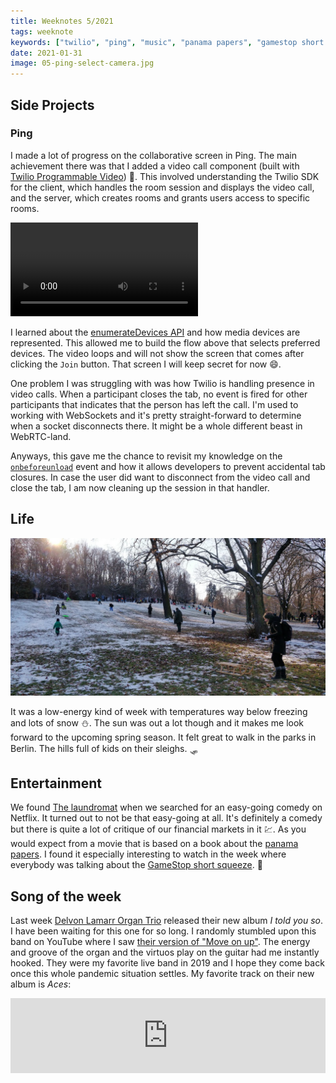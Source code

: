 ```yaml
---
title: Weeknotes 5/2021
tags: weeknote
keywords: ["twilio", "ping", "music", "panama papers", "gamestop short squeeze"]
date: 2021-01-31
image: 05-ping-select-camera.jpg
---
```


## Side Projects

### Ping

I made a lot of progress on the collaborative screen in Ping. The main achievement there was that I added a video call component (built with [Twilio Programmable Video](https://www.twilio.com/docs/video)) 🎥. This involved understanding the Twilio SDK for the client, which handles the room session and displays the video call, and the server, which creates rooms and grants users access to specific rooms.

<video controls loop alt="select camera flow">
  <source src="./05-ping-select-camera.mp4" type="video/mp4" />
</video>

I learned about the [enumerateDevices API](https://developer.mozilla.org/en-US/docs/Web/API/MediaDevices/enumerateDevices) and how media devices are represented. This allowed me to build the flow above that selects preferred devices. The video loops and will not show the screen that comes after clicking the `Join` button. That screen I will keep secret for now 😄.

One problem I was struggling with was how Twilio is handling presence in video calls. When a participant closes the tab, no event is fired for other participants that indicates that the person has left the call. I'm used to working with WebSockets and it's pretty straight-forward to determine when a socket disconnects there. It might be a whole different beast in WebRTC-land.

Anyways, this gave me the chance to revisit my knowledge on the [`onbeforeunload`](https://developer.mozilla.org/en-US/docs/Web/API/WindowEventHandlers/onbeforeunload) event and how it allows developers to prevent accidental tab closures. In case the user did want to disconnect from the video call and close the tab, I am now cleaning up the session in that handler.

## Life

![Berlin winter wonderland](./05-berlin-winter-wonderland.jpg)

It was a low-energy kind of week with temperatures way below freezing and lots of snow ⛄️. The sun was out a lot though and it makes me look forward to the upcoming spring season. It felt great to walk in the parks in Berlin. The hills full of kids on their sleighs. 🛷

## Entertainment

We found [The laundromat](<https://en.wikipedia.org/wiki/The_Laundromat_(film)>) when we searched for an easy-going comedy on Netflix. It turned out to not be that easy-going at all. It's definitely a comedy but there is quite a lot of critique of our financial markets in it 💹. As you would expect from a movie that is based on a book about the [panama papers](https://en.wikipedia.org/wiki/Panama_Papers). I found it especially interesting to watch in the week where everybody was talking about the [GameStop short squeeze](https://en.wikipedia.org/wiki/GameStop_short_squeeze). 🍿

## Song of the week

Last week [Delvon Lamarr Organ Trio](https://delvonlamarrorgantrio.bandcamp.com/) released their new album _I told you so_. I have been waiting for this one for so long. I randomly stumbled upon this band on YouTube where I saw [their version of "Move on up"](https://www.youtube.com/watch?v=jhicDUgXyNg). The energy and groove of the organ and the virtuos play on the guitar had me instantly hooked. They were my favorite live band in 2019 and I hope they come back once this whole pandemic situation settles. My favorite track on their new album is _Aces_:

<iframe style="border: 0; width: 100%; height: 120px;" src="https://bandcamp.com/EmbeddedPlayer/album=3476419932/size=large/bgcol=ffffff/linkcol=0687f5/tracklist=false/artwork=small/track=3935491811/transparent=true/" seamless loading="lazy"><a href="https://delvonlamarrorgantrio.bandcamp.com/album/i-told-you-so">I Told You So by Delvon Lamarr Organ Trio</a></iframe>
